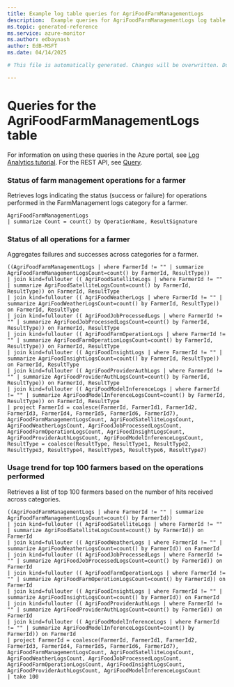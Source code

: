 ```yaml
---
title: Example log table queries for AgriFoodFarmManagementLogs
description:  Example queries for AgriFoodFarmManagementLogs log table
ms.topic: generated-reference
ms.service: azure-monitor
ms.author: edbaynash
author: EdB-MSFT
ms.date: 04/14/2025

# This file is automatically generated. Changes will be overwritten. Do not change this file directly. 

---
```


# Queries for the AgriFoodFarmManagementLogs table

For information on using these queries in the Azure portal, see [Log Analytics tutorial](/azure/azure-monitor/logs/log-analytics-tutorial). For the REST API, see [Query](/azure/azure-monitor/logs/api/overview).


### Status of farm management operations for a farmer  


Retrieves logs indicating the status (success or failure) for operations performed in the FarmManagement logs category for a farmer.  

```query
AgriFoodFarmManagementLogs
| summarize Count = count() by OperationName, ResultSignature

```



### Status of all operations for a farmer  


Aggregates failures and successes across categories for a farmer.  

```query
((AgriFoodFarmManagementLogs | where FarmerId != "" | summarize AgriFoodFarmManagementLogsCount=count() by FarmerId, ResultType))
| join kind=fullouter (( AgriFoodSatelliteLogs | where FarmerId != "" | summarize AgriFoodSatelliteLogsCount=count() by FarmerId, ResultType)) on FarmerId, ResultType
| join kind=fullouter (( AgriFoodWeatherLogs | where FarmerId != "" | summarize AgriFoodWeatherLogsCount=count() by FarmerId, ResultType)) on FarmerId, ResultType
| join kind=fullouter (( AgriFoodJobProcessedLogs | where FarmerId != "" | summarize AgriFoodJobProcessedLogsCount=count() by FarmerId, ResultType)) on FarmerId, ResultType
| join kind=fullouter (( AgriFoodFarmOperationLogs | where FarmerId != "" | summarize AgriFoodFarmOperationLogsCount=count() by FarmerId, ResultType)) on FarmerId, ResultType
| join kind=fullouter (( AgriFoodInsightLogs | where FarmerId != "" | summarize AgriFoodInsightLogsCount=count() by FarmerId, ResultType)) on FarmerId, ResultType
| join kind=fullouter (( AgriFoodProviderAuthLogs | where FarmerId != "" | summarize AgriFoodProviderAuthLogsCount=count() by FarmerId, ResultType)) on FarmerId, ResultType
| join kind=fullouter (( AgriFoodModelInferenceLogs | where FarmerId != "" | summarize AgriFoodModelInferenceLogsCount=count() by FarmerId, ResultType)) on FarmerId, ResultType
| project FarmerId = coalesce(FarmerId, FarmerId1, FarmerId2, FarmerId3, FarmerId4, FarmerId5, FarmerId6, FarmerId7), AgriFoodFarmManagementLogsCount, AgriFoodSatelliteLogsCount, AgriFoodWeatherLogsCount, AgriFoodJobProcessedLogsCount, AgriFoodFarmOperationLogsCount, AgriFoodInsightLogsCount, AgriFoodProviderAuthLogsCount, AgriFoodModelInferenceLogsCount, ResultType = coalesce(ResultType, ResultType1, ResultType2, ResultType3, ResultType4, ResultType5, ResultType6, ResultType7)

```



### Usage trend for top 100 farmers based on the operations performed  


Retrieves a list of top 100 farmers based on the number of hits received across categories.  

```query
((AgriFoodFarmManagementLogs | where FarmerId != "" | summarize AgriFoodFarmManagementLogsCount=count() by FarmerId))
| join kind=fullouter (( AgriFoodSatelliteLogs | where FarmerId != "" | summarize AgriFoodSatelliteLogsCount=count() by FarmerId)) on FarmerId
| join kind=fullouter (( AgriFoodWeatherLogs | where FarmerId != "" | summarize AgriFoodWeatherLogsCount=count() by FarmerId)) on FarmerId
| join kind=fullouter (( AgriFoodJobProcessedLogs | where FarmerId != "" | summarize AgriFoodJobProcessedLogsCount=count() by FarmerId)) on FarmerId
| join kind=fullouter (( AgriFoodFarmOperationLogs | where FarmerId != "" | summarize AgriFoodFarmOperationLogsCount=count() by FarmerId)) on FarmerId
| join kind=fullouter (( AgriFoodInsightLogs | where FarmerId != "" | summarize AgriFoodInsightLogsCount=count() by FarmerId)) on FarmerId
| join kind=fullouter (( AgriFoodProviderAuthLogs | where FarmerId != "" | summarize AgriFoodProviderAuthLogsCount=count() by FarmerId)) on FarmerId
| join kind=fullouter (( AgriFoodModelInferenceLogs | where FarmerId != "" | summarize AgriFoodModelInferenceLogsCount=count() by FarmerId)) on FarmerId
| project FarmerId = coalesce(FarmerId, FarmerId1, FarmerId2, FarmerId3, FarmerId4, FarmerId5, FarmerId6, FarmerId7), AgriFoodFarmManagementLogsCount, AgriFoodSatelliteLogsCount, AgriFoodWeatherLogsCount, AgriFoodJobProcessedLogsCount, AgriFoodFarmOperationLogsCount, AgriFoodInsightLogsCount, AgriFoodProviderAuthLogsCount, AgriFoodModelInferenceLogsCount
| take 100 

```

